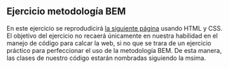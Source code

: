 ## Ejercicio metodología BEM

En este ejercicio se reprodudicirá [la siguiente página](https://github.com/user-attachments/files/15567409/Diseno.1.pdf) usando HTML y CSS. El objetivo del ejercicio no recaerá únicamente en nuestra habilidad en el manejo de código para calcar la web, si no que se trara de un ejercicio práctico para perfeccionar el uso de la metodología BEM. De esta manera, las clases de nuestro código estarán nombradas siguiendo la msima. 






